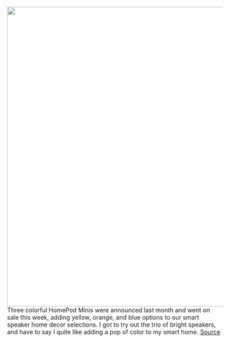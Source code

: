 <img src='https://cdn.vox-cdn.com/thumbor/IeOpQs0Fapx9PWuJMyUkFOdSj0Y=/0x0:2040x1360/1200x800/filters:focal(831x685:1157x1011)/cdn.vox-cdn.com/uploads/chorus_image/image/70087599/jtuohy_211102_4860_0003.0.jpg' width='700px' /><br/>
Three colorful HomePod Minis were announced last month and went on sale this week, adding yellow, orange, and blue options to our smart speaker home decor selections. I got to try out the trio of bright speakers, and have to say I quite like adding a pop of color to my smart home.
<a href='https://www.theverge.com/22761626/apple-homepod-mini-hands-on'> Source <a/>